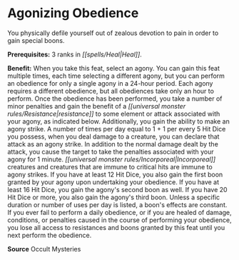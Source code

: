 ﻿---
cssclass: [feats]

---
# Agonizing Obedience

You physically defile yourself out of zealous devotion to pain in order to gain special boons.

**Prerequisites:** 3 ranks in _[[spells/Heal|Heal]]_.

**Benefit:** When you take this feat, select an agony. You can gain this feat multiple times, each time selecting a different agony, but you can perform an obedience for only a single agony in a 24-hour period. Each agony requires a different obedience, but all obediences take only an hour to perform. Once the obedience has been performed, you take a number of minor penalties and gain the benefit of a _[[universal monster rules/Resistance|resistance]]_ to some element or attack associated with your agony, as indicated below. Additionally, you gain the ability to make an agony strike. A number of times per day equal to 1 + 1 per every 5 Hit Dice you possess, when you deal damage to a creature, you can declare that attack as an agony strike. In addition to the normal damage dealt by the attack, you cause the target to take the penalties associated with your agony for 1 minute. _[[universal monster rules/Incorporeal|Incorporeal]]_ creatures and creatures that are immune to critical hits are immune to agony strikes. If you have at least 12 Hit Dice, you also gain the first boon granted by your agony upon undertaking your obedience. If you have at least 16 Hit Dice, you gain the agony's second boon as well. If you have 20 Hit Dice or more, you also gain the agony's third boon. Unless a specific duration or number of uses per day is listed, a boon's effects are constant. If you ever fail to perform a daily obedience, or if you are healed of damage, conditions, or penalties caused in the course of performing your obedience, you lose all access to resistances and boons granted by this feat until you next perform the obedience.

**Source** Occult Mysteries
